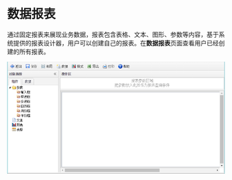 # 数据报表

通过固定报表来展现业务数据，报表包含表格、文本、图形、参数等内容，基于系统提供的报表设计器，用户可以创建自己的报表。在**数据报表**页面查看用户已经创建的所有报表。

![](/assets/import41.png)

